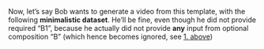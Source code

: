 Now, let’s say Bob wants to generate a video from this template, with the following **minimalistic dataset**. He’ll be fine, even though he did not provide required “B1”, because he actually did not provide **any** input from optional composition “B” (which hence becomes ignored, see [1. above](#_write_video_create_required-and-optional-compos-and-inputs))